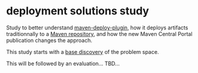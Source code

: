 # deployment solutions study

Study to better understand [maven-deploy-plugin](https://maven.apache.org/plugins/maven-deploy-plugin/), how it deploys artifacts traditionnally to a [Maven repository](https://maven.apache.org/repository/layout.html),
and how the new Maven Central Portal publication changes the approach.

This study starts with a [base discovery](1_DISCOVERY.md) of the problem space.

This will be followed by an evaluation... TBD...
